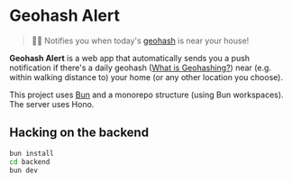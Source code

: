 # Geohash Alert

> 📍🏡 Notifies you when today's [geohash](https://geohashing.site/geohashing/Main_Page) is near your house!

**Geohash Alert** is a web app that automatically sends you a push notification if there's a daily geohash ([What is Geohashing?](https://geohashing.site/geohashing/Main_Page)) near (e.g. within walking distance to) your home (or any other location you choose).

This project uses [Bun](https://bun.com) and a monorepo structure (using Bun workspaces). The server uses Hono.

## Hacking on the backend

```bash
bun install
cd backend
bun dev
```
